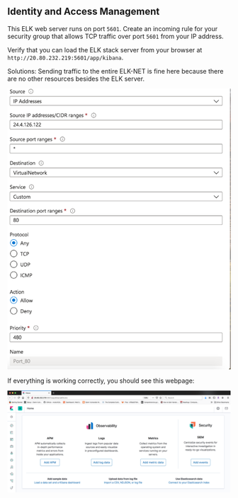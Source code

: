 ## Identity and Access Management

This ELK web server runs on port `5601`. Create an incoming rule for your security group that allows TCP traffic over port `5601` from your IP address.

Verify that you can load the ELK stack server from your browser at `http://20.80.232.219:5601/app/kibana`.

Solutions:
Sending traffic to the entire ELK-NET is fine here because there are no other resources besides the ELK server.

![](Images/Security_group.png)

If everything is working correctly, you should see this webpage:

![Kibana_Home](Images/Kibana_Home.png)


